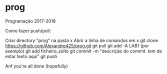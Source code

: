 # prog
Programação 2017-2018 

Como fazer push/pull:

Criar directory "prog" na pasta x
Abrir a linha de comandos em x
  git clone https://github.com/Alexandre425/prog.git
  git pull
  git add -A LAB1 (por exemplo)
  git add ficheiro_solto
  git commit -m "descrição do commit. tem de estar texto aqui"
  git push
  
  
Anf you're all done (hopefully)
